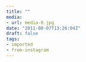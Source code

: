 ```yaml
---
title: ""
media:
- url: media-0.jpg
date: "2011-08-07T13:26:04Z"
draft: false
tags:
- imported
- from-instagram
---
```

